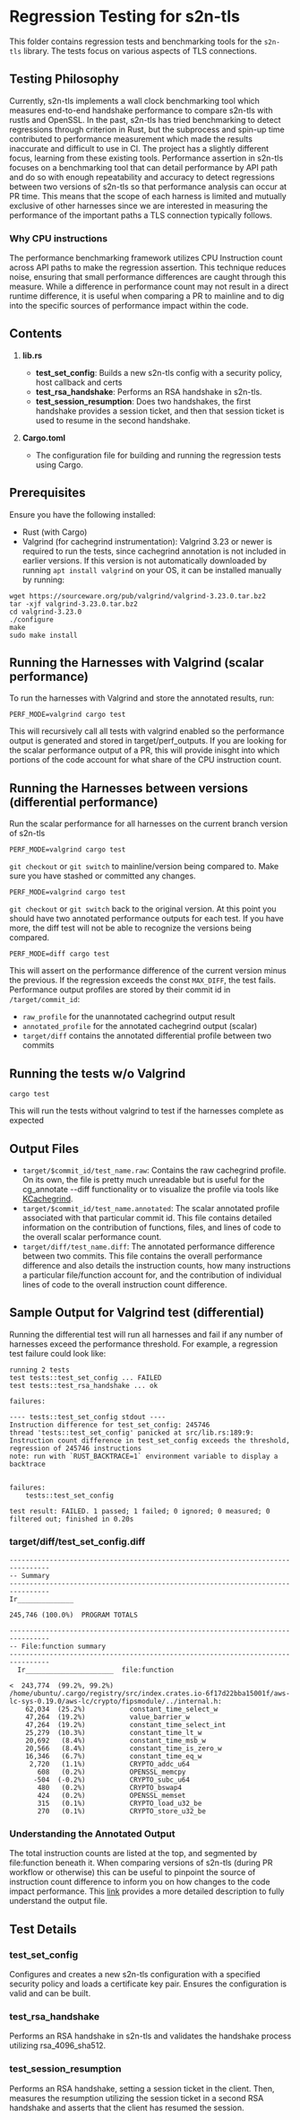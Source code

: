 # Regression Testing for s2n-tls

This folder contains regression tests and benchmarking tools for the `s2n-tls` library. The tests focus on various aspects of TLS connections. 


## Testing Philosophy

Currently, s2n-tls implements a wall clock benchmarking tool which measures end-to-end handshake performance to compare s2n-tls with rustls and OpenSSL. In the past, s2n-tls has tried benchmarking to detect regressions through criterion in Rust, but the subprocess and spin-up time contributed to performance measurement which made the results inaccurate and difficult to use in CI. The project has a slightly different focus, learning from these existing tools. Performance assertion in s2n-tls focuses on a benchmarking tool that can detail performance by API path and do so with enough repeatability and accuracy to detect regressions between two versions of s2n-tls so that performance analysis can occur at PR time. This means that the scope of each harness is limited and mutually exclusive of other harnesses since we are interested in measuring the performance of the important paths a TLS connection typically follows. 

### Why CPU instructions
The performance benchmarking framework utilizes CPU Instruction count across API paths to make the regression assertion. This technique reduces noise, ensuring that small performance differences are caught through this measure. While a difference in performance count may not result in a direct runtime difference, it is useful when comparing a PR to mainline and to dig into the specific sources of performance impact within the code. 

## Contents

1. **lib.rs**
   - **test_set_config**: Builds a new s2n-tls config with a security policy, host callback and certs
   - **test_rsa_handshake**: Performs an RSA handshake in s2n-tls.
   - **test_session_resumption**: Does two handshakes, the first handshake provides a session ticket, and then that session ticket is used to resume in the second handshake.

2. **Cargo.toml**
   - The configuration file for building and running the regression tests using Cargo.


## Prerequisites

Ensure you have the following installed:
- Rust (with Cargo)
- Valgrind (for cachegrind instrumentation): Valgrind 3.23 or newer is required to run the tests, since cachegrind annotation is not included in earlier versions. If this version is not automatically downloaded by running `apt install valgrind` on your OS, it can be installed manually by running:
```
wget https://sourceware.org/pub/valgrind/valgrind-3.23.0.tar.bz2
tar -xjf valgrind-3.23.0.tar.bz2
cd valgrind-3.23.0
./configure
make
sudo make install
```

## Running the Harnesses with Valgrind (scalar performance)
To run the harnesses with Valgrind and store the annotated results, run:

```
PERF_MODE=valgrind cargo test
```

This will recursively call all tests with valgrind enabled so the performance output is generated and stored in target/perf_outputs. If you are looking for the scalar performance output of a PR, this will provide inisght into which portions of the code account for what share of the CPU instruction count.

## Running the Harnesses between versions (differential performance)
Run the scalar performance for all harnesses on the current branch version of s2n-tls
```
PERF_MODE=valgrind cargo test
```
`git checkout` or `git switch` to mainline/version being compared to. Make sure you have stashed or committed any changes.
```
PERF_MODE=valgrind cargo test
```
`git checkout` or `git switch` back to the original version. At this point you should have two annotated performance outputs for each test. If you have more, the diff test will not be able to recognize the versions being compared.
```
PERF_MODE=diff cargo test
```
This will assert on the performance difference of the current version minus the previous. If the regression exceeds the const `MAX_DIFF`, the test fails. Performance output profiles are stored by their commit id in `/target/commit_id`:
- `raw_profile` for the unannotated cachegrind output result
- `annotated_profile` for the annotated cachegrind output (scalar)
- `target/diff` contains the annotated differential profile between two commits

## Running the tests w/o Valgrind

```
cargo test
```

This will run the tests without valgrind to test if the harnesses complete as expected

## Output Files
- `target/$commit_id/test_name.raw`: Contains the raw cachegrind profile. On its own, the file is pretty much unreadable but is useful for the cg_annotate --diff functionality or to visualize the profile via tools like [KCachegrind](https://kcachegrind.github.io/html/Home.html).
- `target/$commit_id/test_name.annotated`: The scalar annotated profile associated with that particular commit id. This file contains detailed information on the contribution of functions, files, and lines of code to the overall scalar performance count.
- `target/diff/test_name.diff`: The annotated performance difference between two commits. This file contains the overall performance difference and also details the instruction counts, how many instructions a particular file/function account for, and the contribution of individual lines of code to the overall instruction count difference.

## Sample Output for Valgrind test (differential)

Running the differential test will run all harnesses and fail if any number of harnesses exceed the performance threshold. For example, a regression test failure could look like:
```
running 2 tests
test tests::test_set_config ... FAILED
test tests::test_rsa_handshake ... ok

failures:

---- tests::test_set_config stdout ----
Instruction difference for test_set_config: 245746
thread 'tests::test_set_config' panicked at src/lib.rs:189:9:
Instruction count difference in test_set_config exceeds the threshold, regression of 245746 instructions
note: run with `RUST_BACKTRACE=1` environment variable to display a backtrace


failures:
    tests::test_set_config

test result: FAILED. 1 passed; 1 failed; 0 ignored; 0 measured; 0 filtered out; finished in 0.20s
```

### target/diff/test_set_config.diff

```
--------------------------------------------------------------------------------
-- Summary
--------------------------------------------------------------------------------
Ir______________ 

245,746 (100.0%)  PROGRAM TOTALS

--------------------------------------------------------------------------------
-- File:function summary
--------------------------------------------------------------------------------
  Ir______________________  file:function

<  243,774  (99.2%, 99.2%)  /home/ubuntu/.cargo/registry/src/index.crates.io-6f17d22bba15001f/aws-lc-sys-0.19.0/aws-lc/crypto/fipsmodule/../internal.h:
    62,034  (25.2%)           constant_time_select_w
    47,264  (19.2%)           value_barrier_w
    47,264  (19.2%)           constant_time_select_int
    25,279  (10.3%)           constant_time_lt_w
    20,692   (8.4%)           constant_time_msb_w
    20,566   (8.4%)           constant_time_is_zero_w
    16,346   (6.7%)           constant_time_eq_w
     2,720   (1.1%)           CRYPTO_addc_u64
       608   (0.2%)           OPENSSL_memcpy
      -504  (-0.2%)           CRYPTO_subc_u64
       480   (0.2%)           CRYPTO_bswap4
       424   (0.2%)           OPENSSL_memset
       315   (0.1%)           CRYPTO_load_u32_be
       270   (0.1%)           CRYPTO_store_u32_be
```

### Understanding the Annotated Output
The total instruction counts are listed at the top, and segmented by file:function beneath it. When comparing versions of s2n-tls (during PR workflow or otherwise) this can be useful to pinpoint the source of instruction count difference to inform you on how changes to the code impact performance. This [link](https://valgrind.org/docs/manual/cg-manual.html#cg-manual.running-cg_annotate:~:text=Information%20Source%20Code%20Documentation%20Contact%20How%20to%20Help%20Gallery,5.2.3.%C2%A0Running%20cg_annotate,-Before%20using%20cg_annotate) provides a more detailed description to fully understand the output file. 

## Test Details

### test_set_config

Configures and creates a new s2n-tls configuration with a specified security policy and loads a certificate key pair. Ensures the configuration is valid and can be built.

### test_rsa_handshake

Performs an RSA handshake in s2n-tls and validates the handshake process utilizing rsa_4096_sha512.

### test_session_resumption

Performs an RSA handshake, setting a session ticket in the client. Then, measures the resumption utilizing the session ticket in a second RSA handshake and asserts that the client has resumed the session.
